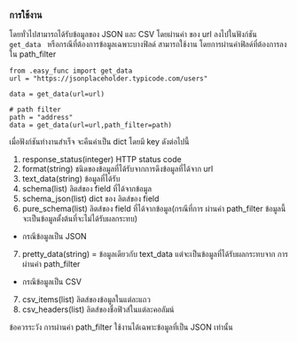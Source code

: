 ### การใช้งาน
โดยทั่วไปสามารถได้รับข้อมูลของ JSON และ CSV โดยผ่านค่า ของ url ลงไปในฟังก์ชัน ```get_data ``` หรือกรณีที่ต้องการข้อมูลเฉพาะบางฟิลด์ สามารถใช้งาน โดยการผ่านค่าฟิลด์ที่ต้องการลงใน path_filter
```
from .easy_func import get_data
url = "https://jsonplaceholder.typicode.com/users"

data = get_data(url=url)

# path filter
path = "address"
data = get_data(url=url,path_filter=path)
```

เมื่อฟังก์ชันทำงานสำเร็จ จะคืนค่าเป็น dict โดยมี key ดังต่อไปนี้
1. response_status(integer) HTTP status code
2. format(string) ชนิดของข้อมูลที่ได้รับจากการดึงข้อมูลที่ได้จาก url
3. text_data(string) ข้อมูลที่ได้รับ
4. schema(list) ลิตส์ของ field ที่ได้จากข้อมูล
5. schema_json(list) dict ของ ลิตส์ของ field 
6. pure_schema(list) ลิตส์ของ field ที่ได้จากข้อมูล(กรณีที่การ ผ่านค่า path_filter ข้อมูลนี้จะเป็นข้อมูลตั้งต้นที่จะไม่ได้รับผลกระทบ)

* กรณีข้อมูลเป็น JSON
7. pretty_data(string) = ข้อมูลเดียวกับ text_data แต่จะเป็นข้อมูลที่ได้รับผลกระทบจาก การผ่านค่า path_filter

* กรณีข้อมูลเป็น CSV
7. csv_items(list) ลิตส์ของข้อมูลในแต่ละแถว
8. csv_headers(list) ลิตส์ของชื่อฟิวส์ในแต่ละคอลัมน์

ข้อควรระวัง การผ่านค่า path_filter ใช้งานได้เฉพาะข้อมูลที่เป็น JSON เท่านั้น